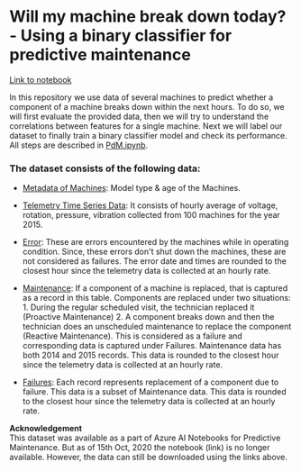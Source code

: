 # **Will my machine break down today?** - Using a binary classifier for predictive maintenance

[Link to notebook]('PdM.ipynb')

In this repository we use data of several machines to predict whether a component of a machine breaks down within the next hours. To do so, we will first evaluate the provided data, then we will try to understand the correlations between features for a single machine. Next we will label our dataset to finally train a binary classifier model and check its performance. All steps are described in [PdM.ipynb](https://github.com/l-hamm/predictive-maintenance/blob/main/PdM.ipynb).

### The dataset consists of the following data:
- [Metadata of Machines](https://azuremlsampleexperiments.blob.core.windows.net/datasets/PdM_machines.csv): Model type & age of the Machines.

- [Telemetry Time Series Data](https://azuremlsampleexperiments.blob.core.windows.net/datasets/PdM_telemetry.csv): It consists of hourly average of voltage, rotation, pressure, vibration collected from 100 machines for the year 2015.  

- [Error](https://azuremlsampleexperiments.blob.core.windows.net/datasets/PdM_errors.csv): These are errors encountered by the machines while in operating condition. Since, these errors don't shut down the machines, these are not considered as failures. The error date and times are rounded to the closest hour since the telemetry data is collected at an hourly rate.  

- [Maintenance](https://azuremlsampleexperiments.blob.core.windows.net/datasets/PdM_maint.csv): If a component of a machine is replaced, that is captured as a record in this table. Components are replaced under two situations: 1. During the regular scheduled visit, the technician replaced it (Proactive Maintenance) 2. A component breaks down and then the technician does an unscheduled maintenance to replace the component (Reactive Maintenance). This is considered as a failure and corresponding data is captured under Failures. Maintenance data has both 2014 and 2015 records. This data is rounded to the closest hour since the telemetry data is collected at an hourly rate.  

- [Failures](https://azuremlsampleexperiments.blob.core.windows.net/datasets/PdM_failures.csv): Each record represents replacement of a component due to failure. This data is a subset of Maintenance data. This data is rounded to the closest hour since the telemetry data is collected at an hourly rate.  

**Acknowledgement**  
This dataset was available as a part of Azure AI Notebooks for Predictive Maintenance. But as of 15th Oct, 2020 the notebook (link) is no longer available. However, the data can still be downloaded using the links above.